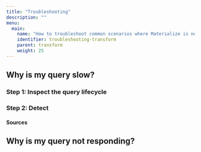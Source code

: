 ```yaml
---
title: "Troubleshooting"
description: ""
menu:
  main:
    name: "How to troubleshoot common scenarios where Materialize is not working as expected."
    identifier: troubleshooting-transform
    parent: transform
    weight: 25
---
```


## Why is my query slow?

### Step 1: Inspect the query lifecycle

### Step 2: Detect 

#### Sources

## Why is my query not responding?